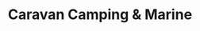 ---
title: "Caravan Camping & Marine"
url: /christchurch/caravan-camping-und-marine/
shop: Outdoor
---